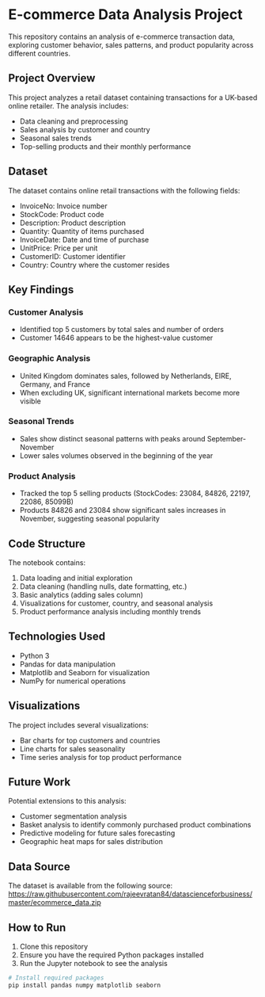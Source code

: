 # E-commerce Data Analysis Project

This repository contains an analysis of e-commerce transaction data, exploring customer behavior, sales patterns, and product popularity across different countries.

## Project Overview

This project analyzes a retail dataset containing transactions for a UK-based online retailer. The analysis includes:

- Data cleaning and preprocessing
- Sales analysis by customer and country
- Seasonal sales trends
- Top-selling products and their monthly performance

## Dataset

The dataset contains online retail transactions with the following fields:
- InvoiceNo: Invoice number
- StockCode: Product code
- Description: Product description
- Quantity: Quantity of items purchased
- InvoiceDate: Date and time of purchase
- UnitPrice: Price per unit
- CustomerID: Customer identifier
- Country: Country where the customer resides

## Key Findings

### Customer Analysis
- Identified top 5 customers by total sales and number of orders
- Customer 14646 appears to be the highest-value customer

### Geographic Analysis
- United Kingdom dominates sales, followed by Netherlands, EIRE, Germany, and France
- When excluding UK, significant international markets become more visible

### Seasonal Trends
- Sales show distinct seasonal patterns with peaks around September-November
- Lower sales volumes observed in the beginning of the year

### Product Analysis
- Tracked the top 5 selling products (StockCodes: 23084, 84826, 22197, 22086, 85099B)
- Products 84826 and 23084 show significant sales increases in November, suggesting seasonal popularity

## Code Structure

The notebook contains:
1. Data loading and initial exploration
2. Data cleaning (handling nulls, date formatting, etc.)
3. Basic analytics (adding sales column)
4. Visualizations for customer, country, and seasonal analysis
5. Product performance analysis including monthly trends

## Technologies Used

- Python 3
- Pandas for data manipulation
- Matplotlib and Seaborn for visualization
- NumPy for numerical operations

## Visualizations

The project includes several visualizations:
- Bar charts for top customers and countries
- Line charts for sales seasonality
- Time series analysis for top product performance

## Future Work

Potential extensions to this analysis:
- Customer segmentation analysis
- Basket analysis to identify commonly purchased product combinations
- Predictive modeling for future sales forecasting
- Geographic heat maps for sales distribution

## Data Source
The dataset is available from the following source:
https://raw.githubusercontent.com/rajeevratan84/datascienceforbusiness/master/ecommerce_data.zip

## How to Run

1. Clone this repository
2. Ensure you have the required Python packages installed
3. Run the Jupyter notebook to see the analysis

```python
# Install required packages
pip install pandas numpy matplotlib seaborn
